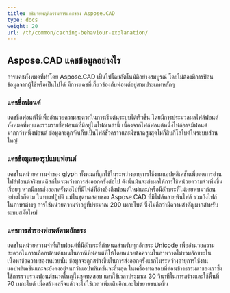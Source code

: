 ```yaml
---
title: อธิบายพฤติกรรมการแคชของ Aspose.CAD
type: docs
weight: 20
url: /th/common/caching-behaviour-explanation/
---
```



## **Aspose.CAD แคชข้อมูลอย่างไร** 

การแคชทั้งหมดที่ทำโดย Aspose.CAD เป็นไปโดยอัตโนมัติอย่างสมบูรณ์ โดยไม่ต้องมีการป้อนข้อมูลจากผู้ใช้หรือเป็นไปได้ มีการแคชที่เกี่ยวข้องกับฟอนต์อยู่สามประเภทหลักๆ

### **แคชชื่อฟอนต์**

แคชชื่อฟอนต์ใช้เพื่ออำนวยความสะดวกในการเริ่มต้นระบบได้เร็วขึ้น โดยมีการประมวลผลไฟล์ฟอนต์ทั้งหมดที่พบและรวมรายชื่อฟอนต์ที่มีอยู่ในไฟล์เหล่านี้ เนื่องจากไฟล์ฟอนต์หนึ่งไฟล์อาจมีฟอนต์มากกว่าหนึ่งฟอนต์ ข้อมูลจะถูกจัดเก็บเป็นไฟล์ชั่วคราวและมีขนาดสูงสุดไม่กี่สิบกิโลไบต์ในระบบส่วนใหญ่

### **แคชข้อมูลของรูปแบบฟอนต์**

แคชในหน่วยความจำของ glyph ทั้งหมดที่ถูกใช้ในระหว่างอายุการใช้งานแอปพลิเคชันเพื่อลดการอ่านไฟล์ฟอนต์จริงบนดิสก์ในระหว่างการส่งออกครั้งต่อไป ดังนั้นมันจะส่งผลให้การใช้หน่วยความจำเพิ่มขึ้นเรื่อยๆ หากมีการส่งออกครั้งต่อไปที่มีไฟล์ที่อ้างอิงถึงฟอนต์ใหม่และ/หรือมีอักขระที่ไม่เคยพบมาก่อน อย่างไรก็ตาม ในทางปฏิบัติ แม้ในชุดทดสอบของ Aspose.CAD ที่มีไฟล์หลายพันไฟล์ รวมถึงไฟล์ในภาษาต่างๆ การใช้หน่วยความจำอยู่ที่ประมาณ 200 เมกะไบต์ ซึ่งไม่ถือว่ามีความสำคัญมากสำหรับระบบสมัยใหม่

### **แคชการสำรองฟอนต์ตามอักขระ**

แคชในหน่วยความจำที่เก็บฟอนต์ที่มีอักขระที่กำหนดสำหรับทุกอักขระ Unicode เพื่ออำนวยความสะดวกในการเลือกฟอนต์แทนในกรณีที่ฟอนต์ที่ให้โดยหน่วยข้อความในภาพวาดไม่รวมอักขระในเนื้อหาข้อความของหน่วยนั้น ข้อมูลจะถูกสร้างขึ้นในการส่งออกครั้งแรกในระหว่างอายุการใช้งานแอปพลิเคชันและจะยังคงอยู่จนกว่าแอปพลิเคชันจะสิ้นสุด ในเครื่องทดสอบที่ค่อนข้างธรรมดาของเราซึ่งใช้การรวบรวมฟอนต์ขนาดใหญ่ในชุดทดสอบ แคชใช้เวลาประมาณ 30 วินาทีในการสร้างและใช้พื้นที่ 70 เมกะไบต์ เมื่อสร้างเสร็จแล้วจะไม่ใช้เวลาเพิ่มเติมอีกและไม่ขยายขนาดขึ้น
